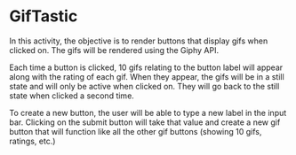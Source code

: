 # GifTastic
In this activity, the objective is to render buttons that display gifs when clicked on. The gifs will be rendered using the Giphy API.

Each time a button is clicked, 10 gifs relating to the button label will appear along with the rating of each gif. When they appear, the gifs will be in a still state and will only be active when clicked on. They will go back to the still state when clicked a second time.

To create a new button, the user will be able to type a new label in the input bar. Clicking on the submit button will take that value and create a new gif button that will function like all the other gif buttons (showing 10 gifs, ratings, etc.)
